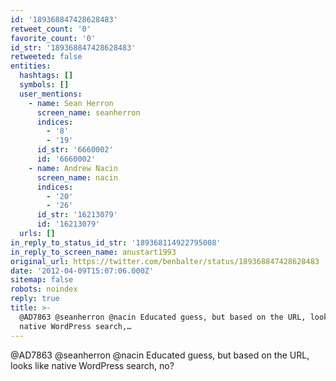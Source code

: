 ```yaml
---
id: '189368847428628483'
retweet_count: '0'
favorite_count: '0'
id_str: '189368847428628483'
retweeted: false
entities:
  hashtags: []
  symbols: []
  user_mentions:
    - name: Sean Herron
      screen_name: seanherron
      indices:
        - '8'
        - '19'
      id_str: '6660002'
      id: '6660002'
    - name: Andrew Nacin
      screen_name: nacin
      indices:
        - '20'
        - '26'
      id_str: '16213079'
      id: '16213079'
  urls: []
in_reply_to_status_id_str: '189368114922795008'
in_reply_to_screen_name: anustart1993
original_url: https://twitter.com/benbalter/status/189368847428628483
date: '2012-04-09T15:07:06.000Z'
sitemap: false
robots: noindex
reply: true
title: >-
  @AD7863 @seanherron @nacin Educated guess, but based on the URL, looks like
  native WordPress search,…
---
```


@AD7863 @seanherron @nacin Educated guess, but based on the URL, looks like native WordPress search, no?